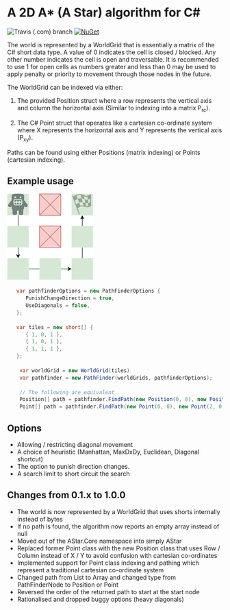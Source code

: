 A 2D A* (A Star) algorithm for C#
=====

![Travis (.com) branch](https://img.shields.io/travis/com/valantonini/AStar/master?style=for-the-badge)
[![NuGet](https://img.shields.io/nuget/v/AStarLite.svg?style=for-the-badge)](https://www.nuget.org/packages/AStarLite/)

The world is represented by a WorldGrid that is essentially a matrix of the C# short data type.
A value of 0 indicates the cell is closed / blocked. Any other number indicates the cell is open and traversable.
It is recommended to use 1 for open cells as numbers greater and less than 0 may be used to apply penalty or
priority to movement through those nodes in the future.

The WorldGrid can be indexed via either:

1) The provided Position struct where a row represents the vertical axis and column the horizontal axis 
   (Similar to indexing into a matrix P<sub>rc</sub>).
   
2) The C# Point struct that operates like a cartesian co-ordinate system where 
   X represents the horizontal axis and Y represents the vertical axis (P<sub>xy</sub>).

Paths can be found using either Positions (matrix indexing) or Points (cartesian indexing).

## Example usage
![PathingExample](Docs/PathingExample.png "Pathing Example")

```csharp
   var pathfinderOptions = new PathFinderOptions { 
      PunishChangeDirection = true,
      UseDiagonals = false, 
   };

   var tiles = new short[] {
      { 1, 0, 1 },
      { 1, 0, 1 },
      { 1, 1, 1 },
   };

    var worldGrid = new WorldGrid(tiles)
    var pathfinder = new PathFinder(worldGrids, pathfinderOptions);
    
    // The following are equivalent
    Position[] path = pathfinder.FindPath(new Position(0, 0), new Position(0, 2));
    Point[] path = pathfinder.FindPath(new Point(0, 0), new Point(2, 0));
```

## Options
 - Allowing / restricting diagonal movement
 - A choice of heuristic (Manhattan, MaxDxDy, Euclidean, Diagonal shortcut)
 - The option to punish direction changes.
 - A search limit to short circuit the search


## Changes from 0.1.x to 1.0.0
- The world is now represented by a WorldGrid that uses shorts internally instead of bytes
- If no path is found, the algorithm now reports an empty array instead of null
- Moved out of the AStar.Core namespace into simply AStar
- Replaced former Point class with the new Position class that uses Row / Column instead of X / Y to avoid confusion with cartesian co-ordinates
- Implemented support for Point class indexing and pathing which represent a traditional cartesian co-ordinate system
- Changed path from List to Array and changed type from PathFinderNode to Position or Point
- Reversed the order of the returned path to start at the start node
- Rationalised and dropped buggy options (heavy diagonals)
